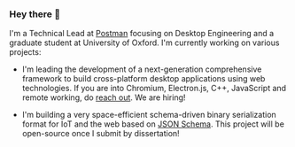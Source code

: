 ### Hey there 👋

I'm a Technical Lead at [Postman](https://www.postman.com) focusing on Desktop
Engineering and a graduate student at University of Oxford. I'm currently
working on various projects:

- I'm leading the development of a next-generation comprehensive framework to
  build cross-platform desktop applications using web technologies. If you are
  into Chromium, Electron.js, C++, JavaScript and remote working, do [reach
  out](mailto:juan.viotti@postman). We are hiring!

- I'm building a very space-efficient schema-driven binary serialization format
  for IoT and the web based on [JSON Schema](http://json-schema.org). This
  project will be open-source once I submit by dissertation!
